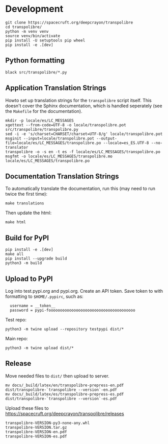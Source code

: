 # Development
```
git clone https://spacecruft.org/deepcrayon/transpolibre
cd transpolibre/
python -m venv venv
source venv/bin/activate
pip install -U setuptools pip wheel
pip install -e .[dev]
```

## Python formatting

```
black src/transpolibre/*.py
```

## Application Translation Strings
Howto set up translation strings for the `transpolibre` script
itself. This doesn't cover the Sphinx documentation, which is
handled seperately (see the `Makefile` for the documentation).

```
mkdir -p locale/es/LC_MESSAGES
xgettext --from-code=UTF-8 -o locale/transpolibre.pot src/transpolibre/transpolibre.py
sed -i -e 's/charset=CHARSET/charset=UTF-8/g' locale/transpolibre.pot
msginit --input=locale/transpolibre.pot --output-file=locale/es/LC_MESSAGES/transpolibre.po --locale=es_ES.UTF-8 --no-translator
transpolibre -o -s en -t es -f locale/es/LC_MESSAGES/transpolibre.po
msgfmt -o locale/es/LC_MESSAGES/transpolibre.mo locale/es/LC_MESSAGES/transpolibre.po
```

## Documentation Translation Strings
To automatically translate the documentation, run this (may need to run
twice the first time):
```
make translations
```

Then update the html:
```
make html
```

## Build for PyPI
```
pip install -e .[dev]
make all
pip install --upgrade build
python3 -m build
```

## Upload to PyPI
Log into test.pypi.org and pypi.org. Create an API token.
Save token to with formatting to `$HOME/.pypirc`, such as:
```[testpypi]
  username = __token__
  password = pypi-foooooooooooooooooooooooooooooooooooooo
```

Test repo:
```
python3 -m twine upload --repository testpypi dist/*
```

Main repo:
```
python3 -m twine upload dist/*
```

## Release
Move needed files to `dist/` then upload to server.

```
mv docs/_build/latex/en/transpolibre-prepress-en.pdf dist/transpolibre-`transpolibre --version`-en.pdf
mv docs/_build/latex/es/transpolibre-prepress-es.pdf dist/transpolibre-`transpolibre --version`-es.pdf
```

Upload these files to https://spacecruft.org/deepcrayon/transpolibre/releases
```
transpolibre-VERSION-py3-none-any.whl
transpolibre-VERSION.tar.gz
transpolibre-VERSION-en.pdf
transpolibre-VERSION-es.pdf
```

